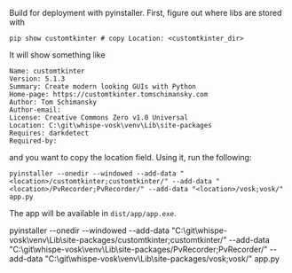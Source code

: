 Build for deployment with pyinstaller. First, figure out where libs are stored with

```shell
pip show customtkinter # copy Location: <customtkinter_dir>
```
It will show something like
```
Name: customtkinter
Version: 5.1.3
Summary: Create modern looking GUIs with Python
Home-page: https://customtkinter.tomschimansky.com
Author: Tom Schimansky
Author-email:
License: Creative Commons Zero v1.0 Universal
Location: C:\git\whispe-vosk\venv\Lib\site-packages
Requires: darkdetect
Required-by:

```
and you want to copy the location field. Using it, run the following:
```shell
pyinstaller --onedir --windowed --add-data "<location>/customtkinter;customtkinter/" --add-data "<location>/PvRecorder;PvRecorder/" --add-data "<location>/vosk;vosk/" app.py
```
The app will be available in `dist/app/app.exe`.

pyinstaller --onedir --windowed --add-data "C:\git\whispe-vosk\venv\Lib\site-packages/customtkinter;customtkinter/" --add-data "C:\git\whispe-vosk\venv\Lib\site-packages/PvRecorder;PvRecorder/" --add-data "C:\git\whispe-vosk\venv\Lib\site-packages/vosk;vosk/" app.py
